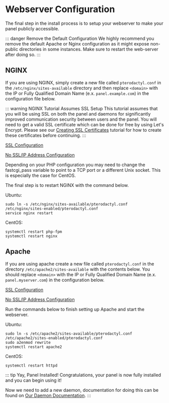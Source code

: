 # Webserver Configuration
The final step in the install process is to setup your webserver to make your panel publicly accessible.

::: danger Remove the Default Configuration
We highly recommend you remove the default Apache or Nginx configuration as it might expose non-public directories in some instances. Make sure to restart the web-server after doing so.
:::

## NGINX
If you are using NGINX, simply create a new file called `pterodactyl.conf` in the `/etc/nginx/sites-available` directory and then replace `<domain>` with the IP or Fully Qualified Domain Name (e.x. `panel.example.com`) in the configuration file below.

::: warning NGINX Tutorial Assumes SSL Setup
This tutorial assumes that you will be using SSL on both the panel and daemons for significantly improved communication security between users and the panel. You will need to get a valid SSL certificate which can be done for free by using Let's Encrypt. Please see our [Creating SSL Certificates](#) tutorial for how to create these certificates before continuing.
:::

[SSL Configuration](/config/nginx_ssl.md)

[No SSL/IP Address Configuration](/config/nginx_nossl.md)

Depending on your PHP configuration you may need to change the fastcgi_pass variable to point to a TCP port or a different Unix socket. This is especially the case for CentOS.

The final step is to restart NGINX with the command below.

Ubuntu:
```
sudo ln -s /etc/nginx/sites-available/pterodactyl.conf /etc/nginx/sites-enabled/pterodactyl.conf
service nginx restart
```

CentOS:
```
systemctl restart php-fpm
systemctl restart nginx
```

## Apache
If you are using apache create a new file called `pterodactyl.conf` in the directory `/etc/apache2/sites-available` with the contents below. You should replace `<domain>` with the IP or Fully Qualified Domain Name (e.x. `panel.myserver.com`) in the configuration below.

[SSL Configuration](/config/apace_ssl.md)

[No SSL/IP Address Configuration](/config/apache_nossl.md)

Run the commands below to finish setting up Apache and start the webserver.

Ubuntu:
```
sudo ln -s /etc/apache2/sites-available/pterodactyl.conf /etc/apache2/sites-enabled/pterodactyl.conf
sudo a2enmod rewrite
systemctl restart apache2
```

CentOS:
```
systemctl restart httpd
```

::: tip Yay, Panel Installed!
Congratulations, your panel is now fully installed and you can begin using it!

Now we need to add a new daemon, documentation for doing this can be found on [Our Daemon Documentation](#).
:::
